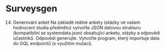 # Surveysgen

14. Generování anket
Na základě reálné ankety (otázky ve vašem hodnocení studia předmětu) vytvořte JSON datovou strukturu (kompatibilní se systemdata.json) obsahující anketu, otázky a odpovědi účastníků. Odpovědi generujte. Vytvořte program, který importuje data do GQL endpointů (s využitím mutací).
